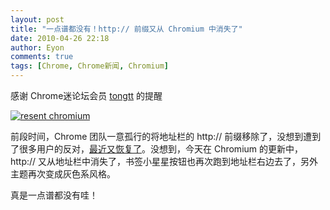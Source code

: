 ```yaml
---
layout: post
title: "一点谱都没有！http:// 前缀又从 Chromium 中消失了"
date: 2010-04-26 22:18
author: Eyon
comments: true
tags: [Chrome, Chrome新闻, Chromium]
---
```

感谢 Chrome迷论坛会员 [tongtt](http://bbs.chromi.org/thread-10643-1-1.html) 的提醒

<a href="http://img.chromi.org/2010/04/resent-chromium.png">![](http://img.chromi.org/2010/04/resent-chromium.png "resent chromium")</a>

前段时间，Chrome 团队一意孤行的将地址栏的 http:// 前缀移除了，没想到遭到了很多用户的反对，[最近又恢复了](http://www.chromi.org/archives/4403)。没想到，今天在 Chromium 的更新中，http:// 又从地址栏中消失了，书签小星星按钮也再次跑到地址栏右边去了，另外主题再次变成灰色系风格。

真是一点谱都没有哇！
